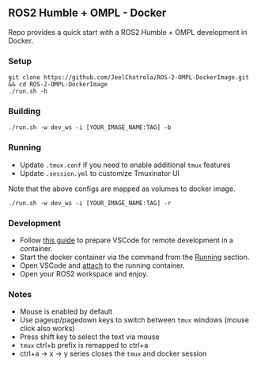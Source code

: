 ## ROS2 Humble + OMPL - Docker

Repo provides a quick start with a ROS2 Humble + OMPL development in Docker.

### Setup

```shell
git clone https://github.com/JeelChatrola/ROS-2-OMPL-DockerImage.git && cd ROS-2-OMPL-DockerImage
./run.sh -h
```

### Building

```shell
./run.sh -w dev_ws -i [YOUR_IMAGE_NAME:TAG] -b
```

### Running

- Update `.tmux.conf` if you need to enable additional `tmux` features
- Update `.session.yml` to customize Tmuxinator UI

Note that the above configs are mapped as volumes to docker image.

```shell
./run.sh -w dev_ws -i [YOUR_IMAGE_NAME:TAG] -r
```

### Development

- Follow [this guide](https://code.visualstudio.com/docs/remote/containers) to prepare VSCode for remote development in a container.
- Start the docker container via the command from the [Running](#running) section.
- Open VSCode and [attach](https://code.visualstudio.com/docs/remote/attach-container) to the running container.
- Open your ROS2 workspace and enjoy.

### Notes

- Mouse is enabled by default
- Use pageup/pagedown keys to switch between `tmux` windows (mouse click also works)
- Press shift key to select the text via mouse
- `tmux` ctrl+b prefix is remapped to ctrl+a
- ctrl+a -> x -> y series closes the `tmux` and docker session
